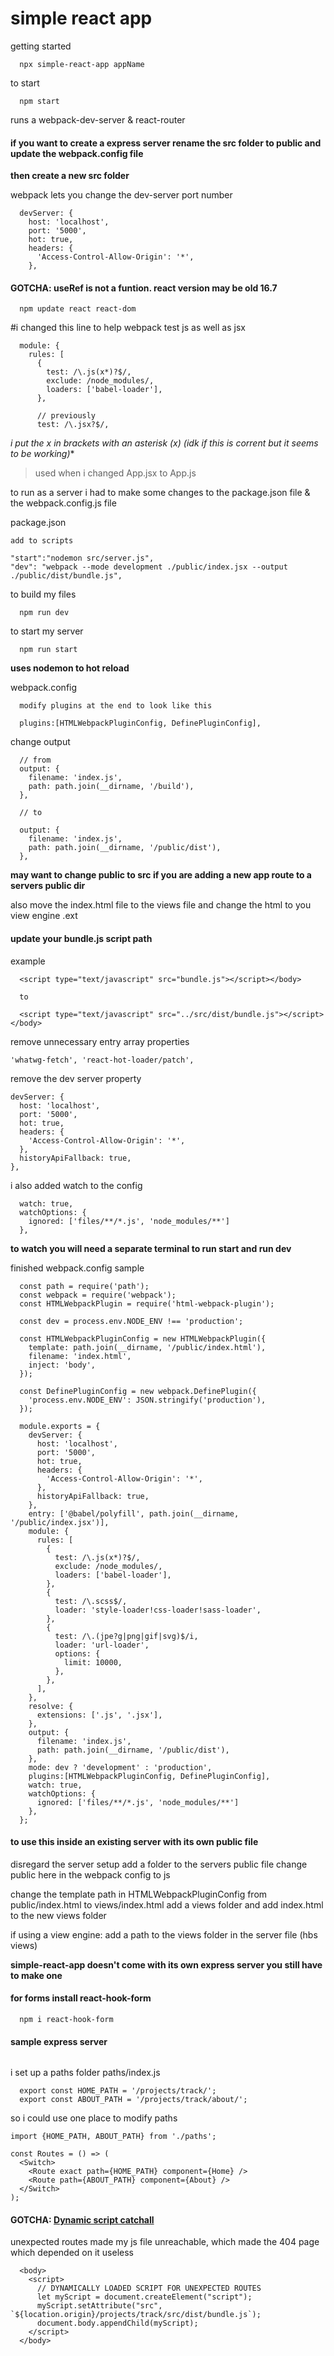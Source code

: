 # simple react app

getting started
```
  npx simple-react-app appName
```

to start
```
  npm start
```
runs a webpack-dev-server & react-router


#### if you want to create a express server rename the src folder to public and update the webpack.config file
**then create a new src folder**

webpack lets you change the dev-server port number
```
  devServer: {
    host: 'localhost',
    port: '5000',
    hot: true,
    headers: {
      'Access-Control-Allow-Origin': '*',
    },
```
#### GOTCHA: useRef is not a funtion. react version may be old 16.7
```
  npm update react react-dom
```
#i changed this line to help webpack test js as well as jsx
```
  module: {
    rules: [
      {
        test: /\.js(x*)?$/,
        exclude: /node_modules/,
        loaders: ['babel-loader'],
      },

      // previously
      test: /\.jsx?$/,
```
**i put the x in brackets with an asterisk (x*) (idk if this is corrent but it seems to be working)**
> used when i changed App.jsx to App.js


to run as a server i had to make some changes to the package.json file & the webpack.config.js file

package.json
```
add to scripts

"start":"nodemon src/server.js",
"dev": "webpack --mode development ./public/index.jsx --output ./public/dist/bundle.js",
```


to build my files
```
  npm run dev
```

to start my server
```
  npm run start
```
**uses nodemon to hot reload**


webpack.config
```
  modify plugins at the end to look like this

  plugins:[HTMLWebpackPluginConfig, DefinePluginConfig],
```
change output
```
  // from
  output: {
    filename: 'index.js',
    path: path.join(__dirname, '/build'),
  },

  // to

  output: {
    filename: 'index.js',
    path: path.join(__dirname, '/public/dist'),
  },

```
**may want to change public to src if you are adding a new app route to a servers public dir**

also move the index.html file to the views file and change the html to you view engine .ext

#### update your bundle.js script path
example
```
  <script type="text/javascript" src="bundle.js"></script></body>

  to

  <script type="text/javascript" src="../src/dist/bundle.js"></script></body>
```

remove unnecessary entry array properties
```
'whatwg-fetch', 'react-hot-loader/patch',
```

remove the dev server property
```
devServer: {
  host: 'localhost',
  port: '5000',
  hot: true,
  headers: {
    'Access-Control-Allow-Origin': '*',
  },
  historyApiFallback: true,
},
```

i also added watch to the config
```
  watch: true,
  watchOptions: {
    ignored: ['files/**/*.js', 'node_modules/**']
  },
```
**to watch you will need a separate terminal to run start and run dev**


finished webpack.config sample
```
  const path = require('path');
  const webpack = require('webpack');
  const HTMLWebpackPlugin = require('html-webpack-plugin');

  const dev = process.env.NODE_ENV !== 'production';

  const HTMLWebpackPluginConfig = new HTMLWebpackPlugin({
    template: path.join(__dirname, '/public/index.html'),
    filename: 'index.html',
    inject: 'body',
  });

  const DefinePluginConfig = new webpack.DefinePlugin({
    'process.env.NODE_ENV': JSON.stringify('production'),
  });

  module.exports = {
    devServer: {
      host: 'localhost',
      port: '5000',
      hot: true,
      headers: {
        'Access-Control-Allow-Origin': '*',
      },
      historyApiFallback: true,
    },
    entry: ['@babel/polyfill', path.join(__dirname, '/public/index.jsx')],
    module: {
      rules: [
        {
          test: /\.js(x*)?$/,
          exclude: /node_modules/,
          loaders: ['babel-loader'],
        },
        {
          test: /\.scss$/,
          loader: 'style-loader!css-loader!sass-loader',
        },
        {
          test: /\.(jpe?g|png|gif|svg)$/i,
          loader: 'url-loader',
          options: {
            limit: 10000,
          },
        },
      ],
    },
    resolve: {
      extensions: ['.js', '.jsx'],
    },
    output: {
      filename: 'index.js',
      path: path.join(__dirname, '/public/dist'),
    },
    mode: dev ? 'development' : 'production',
    plugins:[HTMLWebpackPluginConfig, DefinePluginConfig],
    watch: true,
    watchOptions: {
      ignored: ['files/**/*.js', 'node_modules/**']
    },
  };

```
#### to use this inside an existing server with its own public file
disregard the server setup
add a folder to the servers public file
change public here in the webpack config to js

change the template path in HTMLWebpackPluginConfig from public/index.html to views/index.html
add a views folder and add index.html to the new views folder

if using a view engine:
add a path to the views folder in the server file (hbs views)

**simple-react-app doesn't come with its own express server you still have to make one**

#### for forms install react-hook-form
```
  npm i react-hook-form
```

#### sample express server
```

```

i set up a paths folder
paths/index.js
```
  export const HOME_PATH = '/projects/track/';
  export const ABOUT_PATH = '/projects/track/about/';
```

so i could use one place to modify paths
```
import {HOME_PATH, ABOUT_PATH} from './paths';

const Routes = () => (
  <Switch>
    <Route exact path={HOME_PATH} component={Home} />
    <Route path={ABOUT_PATH} component={About} />
  </Switch>
);
```

#### GOTCHA: [Dynamic script catchall](https://www.kirupa.com/html5/loading_script_files_dynamically.htm)   
unexpected routes made my js file unreachable, which made the 404 page which depended on it useless
```
  <body>
    <script>
      // DYNAMICALLY LOADED SCRIPT FOR UNEXPECTED ROUTES
      let myScript = document.createElement("script");
      myScript.setAttribute("src", `${location.origin}/projects/track/src/dist/bundle.js`);
      document.body.appendChild(myScript);
    </script>
  </body>
```
